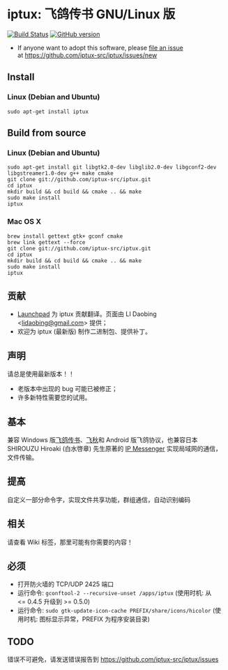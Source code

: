 # iptux: 飞鸽传书 GNU/Linux 版

[![Build Status](https://travis-ci.org/iptux-src/iptux.png?branch=master)](https://travis-ci.org/iptux-src/iptux)
[![GitHub version](https://badge.fury.io/gh/iptux-src%2Fiptux.png)](http://badge.fury.io/gh/iptux-src%2Fiptux)

* If anyone want to adopt this software, please [file an issue](https://github.com/iptux-src/iptux/issues/new)<br>
  at https://github.com/iptux-src/iptux/issues/new


## Install

### Linux (Debian and Ubuntu)

```
sudo apt-get install iptux
```


## Build from source

### Linux (Debian and Ubuntu)

```
sudo apt-get install git libgtk2.0-dev libglib2.0-dev libgconf2-dev libgstreamer1.0-dev g++ make cmake
git clone git://github.com/iptux-src/iptux.git
cd iptux
mkdir build && cd build && cmake .. && make
sudo make install
iptux
```

### Mac OS X

```
brew install gettext gtk+ gconf cmake
brew link gettext --force
git clone git://github.com/iptux-src/iptux.git
cd iptux
mkdir build && cd build && cmake .. && make
sudo make install
iptux
```


## 贡献

* [Launchpad](http://translations.launchpad.net/iptux/trunk) 为 iptux 贡献翻译。页面由 LI Daobing &lt;lidaobing@gmail.com&gt; 提供；
* 欢迎为 iptux (最新版) 制作二进制包、提供补丁。

## 声明

请总是使用最新版本！！

* 老版本中出现的 bug 可能已被修正；
* 许多新特性需要您的试用。

## 基本

兼容 Windows 版[飞鸽传书](http://www.ipmsg.org.cn/)、[飞秋](http://www.feiq18.com/)和 Android 版飞鸽协议，也兼容日本 SHIROUZU Hiroaki (白水啓章) 先生原著的 [IP Messenger](http://ipmsg.org/) 实现局域网的通信，文件传输。

## 提高

自定义一部分命令字，实现文件共享功能，群组通信，自动识别编码

## 相关
请查看 Wiki 标签，那里可能有你需要的内容！

## 必须

* 打开防火墙的 TCP/UDP 2425 端口
* 运行命令: `gconftool-2 --recursive-unset /apps/iptux` (使用时机: 从 <= 0.4.5 升级到 >= 0.5.0)
* 运行命令: `sudo gtk-update-icon-cache PREFIX/share/icons/hicolor` (使用时机: 图标显示异常，PREFIX 为程序安装目录)


## TODO
错误不可避免，请发送错误报告到 https://github.com/iptux-src/iptux/issues
